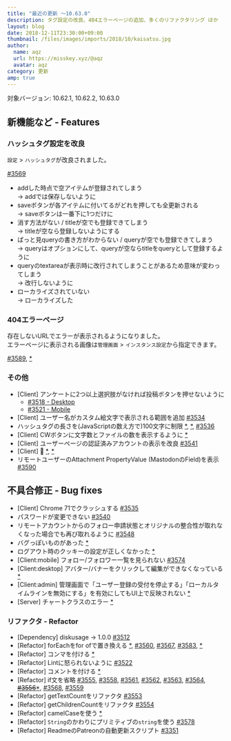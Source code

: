 ```yaml
---
title: "最近の更新 ～10.63.0"
description: タグ設定の改良、404エラーページの追加、多くのリファクタリング ほか
layout: blog
date: 2018-12-11T23:30:00+09:00
thumbnail: /files/images/imports/2018/10/kaisatsu.jpg
author:
  name: aqz
  url: https://misskey.xyz/@aqz
  avatar: aqz
category: 更新
amp: true
---
```

対象バージョン: 10.62.1, 10.62.2, 10.63.0

## 新機能など - Features

### ハッシュタグ設定を改良
`設定` > `ハッシュタグ`が改良されました。

[#3569](https://github.com/syuilo/misskey/pull/3569)

- addした時点で空アイテムが登録されてしまう  
  → addでは保存しないように
- saveボタンが各アイテムに付いてるがどれを押しても全更新される  
  → saveボタンは一番下に1つだけに
- 消す方法がない / titleが空でも登録できてしまう  
  → titleが空なら登録しないようにする
- ぱっと見queryの書き方がわからない / queryが空でも登録できてしまう  
  → queryはオプションにして、queryが空ならtitleをqueryとして登録するように
- queryのtextareaが表示時に改行されてしまうことがあるため意味が変わってしまう  
  → 改行しないように
- ローカライズされていない  
  → ローカライズした

### 404エラーページ
存在しないURLでエラーが表示されるようになりました。  
エラーページに表示される画像は`管理画面` > `インスタンス設定`から指定できます。

[#3589](https://github.com/syuilo/misskey/pull/3589), [*](https://github.com/syuilo/misskey/commit/69f246ce7faaa42637c7bc84d69de674d42b46ee)

### その他
- [Client] アンケートに2つ以上選択肢がなければ投稿ボタンを押せないように
  * [#3518 - Desktop](https://github.com/syuilo/misskey/pull/3518)
  * [#3521 - Mobile](https://github.com/syuilo/misskey/pull/3521)
- [Client] ユーザー名がカスタム絵文字で表示される範囲を追加 [#3534](https://github.com/syuilo/misskey/pull/3534)
- ハッシュタグの長さを(JavaScriptの数え方で)100文字に制限 [*](https://github.com/syuilo/misskey/commit/1e7b5a0a983dd997a3123526a51a9dfb8d8a294f), [*](https://github.com/syuilo/misskey/commit/f72b00bec7825a29b3b80af7d15e53dc98ebc231), [#3536](https://github.com/syuilo/misskey/pull/3536)
- [Client] CWボタンに文字数とファイルの数を表示するように [*](https://github.com/syuilo/misskey/commit/596f92cfccdc3f7877ac16e5ddfb3dc489eb5fc2)
- [Client] ユーザーページの認証済みアカウントの表示を改良 [#3541](https://github.com/syuilo/misskey/pull/3541)
- [Client] 🎨 [*](https://github.com/syuilo/misskey/commit/3acd2e0f0cd77bf88228dede5e01aaab45c1cad4), [*](https://github.com/syuilo/misskey/commit/bca3c6f8bf6c2b0a9037a81dcec38c67471a50a7)
- リモートユーザーのAttachment PropertyValue (MastodonのField)を表示 [#3590](https://github.com/syuilo/misskey/pull/3590)

## 不具合修正 - Bug fixes
- [Client] Chrome 71でクラッシュする [#3535](https://github.com/syuilo/misskey/pull/3535)
- パスワードが変更できない [#3540](https://github.com/syuilo/misskey/pull/3540)
- リモートアカウントからのフォロー申請状態とオリジナルの整合性が取れなくなった場合でも再び取れるように [#3548](https://github.com/syuilo/misskey/pull/3548)
- バグっぽいものがあった [*](https://github.com/syuilo/misskey/commit/fc05540404cd53070b0c419ba50f9d24ceaa3b2b)
- ログアウト時のクッキーの設定が正しくなかった [*](https://github.com/syuilo/misskey/commit/6a97f0b7f60ce5de2d4c76eea036c54986491503)
- [Client:mobile] フォロー/フォロワー一覧を見られない [#3574](https://github.com/syuilo/misskey/pull/3574)
- [Client:desktop] アバター/バナーをクリックして編集ができなくなっている [*](https://github.com/syuilo/misskey/commit/121dd86299564eff679a5ac8512f1b30d3e678b9)
- [Client:admin] 管理画面で「ユーザー登録の受付を停止する」「ローカルタイムラインを無効にする」を有効にしてもUI上で反映されない [*](https://github.com/syuilo/misskey/commit/a6dc0f3684f72df6799990395c2f77e65d39e3b5)
- [Server] チャートクラスのエラー [*](https://github.com/syuilo/misskey/commit/30c53e9ee078e156f433d18058cc099a63d51642)

### リファクタ - Refactor
- [Dependency] diskusage -> 1.0.0 [#3512](https://github.com/syuilo/misskey/pull/3512)
- [Refactor] forEachをfor ofで置き換える [*](https://github.com/syuilo/misskey/commit/1de8e1eeb1c741be49f49cab5292943b2623e222), [#3560](https://github.com/syuilo/misskey/pull/3560), [#3567](https://github.com/syuilo/misskey/pull/3567), [#3583](https://github.com/syuilo/misskey/pull/3583), [*](https://github.com/syuilo/misskey/commit/d885b872f314afeb2013e12859c6f58f9948ae2c)
- [Refactor] コンマを付ける [*](https://github.com/syuilo/misskey/commit/d3d50b2f7950d4c5ad40c5b0c509ec7cb6fdce17)
- [Refactor] Lintに怒られないように [#3522](https://github.com/syuilo/misskey/pull/3522)
- [Refactor] コメントを付ける [*](https://github.com/syuilo/misskey/commit/b2dedf7f985fc47c41817c1a3c91ff4ccddd87f6)
- [Refactor] if文を省略 [#3555](https://github.com/syuilo/misskey/pull/3555), [#3558](https://github.com/syuilo/misskey/pull/3558), [#3561](https://github.com/syuilo/misskey/pull/3561), [#3562](https://github.com/syuilo/misskey/pull/3562), [#3563](https://github.com/syuilo/misskey/pull/3563), [#3564](https://github.com/syuilo/misskey/pull/3564), ~~[#3556](https://github.com/syuilo/misskey/pull/3556)~~[*](https://github.com/syuilo/misskey/commit/b1b5a795c864fb421c7b3508e14fded569479042), [#3568](https://github.com/syuilo/misskey/pull/3568), [#3559](https://github.com/syuilo/misskey/pull/3559)
- [Refactor] getTextCountをリファクタ [#3553](https://github.com/syuilo/misskey/pull/3553)
- [Refactor] getChildrenCountをリファクタ [#3554](https://github.com/syuilo/misskey/pull/3554)
- [Refactor] camelCaseを使う [*](https://github.com/syuilo/misskey/commit/284df2743539c382e3607b74e1f8539354aee650)
- [Refactor] `String`のかわりにプリミティブの`string`を使う [#3578](https://github.com/syuilo/misskey/pull/3578)
- [Refactor] ReadmeのPatreonの自動更新スクリプト [#3351](https://github.com/syuilo/misskey/pull/3551)